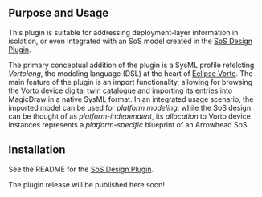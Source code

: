 ## Purpose and Usage

This plugin is suitable for addressing deployment-layer information in isolation, or even integrated with an SoS model created in the [SoS Design Plugin](https://github.com/IncQueryLabs/arrowhead-tools-magicdraw-plugins/tree/master/SoS%20Deployment%20Plugin).

The primary conceptual addition of the plugin is a SysML profile refelcting _Vortolang_, the modeling language (DSL) at the heart of [Eclipse Vorto](https://eclipse.org/vorto/). 
The main feature of the plugin is an import functionality, allowing for browsing the Vorto device digital twin catalogue and importing its entries into MagicDraw in a native SysML format. 
In an integrated usage scenario, the imported model can be used for _platform modeling_: while the SoS design can be thought of as _platform-independent_, its _allocation_ to 
Vorto device instances represents a _platform-specific_ blueprint of an Arrowhead SoS.

## Installation

See the README for the [SoS Design Plugin](https://github.com/IncQueryLabs/arrowhead-tools-magicdraw-plugins/tree/master/SoS%20Deployment%20Plugin).

The plugin release will be published here soon!
